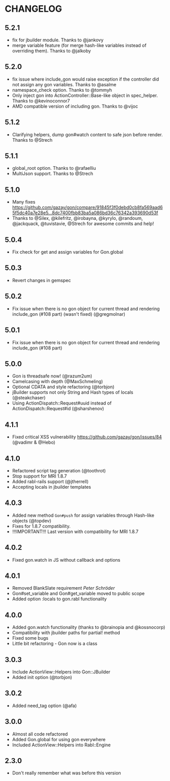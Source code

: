 # CHANGELOG

## 5.2.1

  * fix for jbuilder module. Thanks to @jankovy
  * merge variable feature (for merge hash-like variables instead of overriding them). Thanks to @jalkoby

## 5.2.0

  * fix issue where include_gon would raise exception if the controller did not assign any gon variables. Thanks to @asalme
  * namespace_check option. Thanks to @tommyh
  * Only inject gon into ActionController::Base-like object in spec_helper. Thanks to @kevinoconnor7
  * AMD compatible version of including gon. Thanks to @vijoc

## 5.1.2

  * Clarifying helpers, dump gon#watch content to safe json before render. Thanks to @Strech

## 5.1.1

  * global_root option. Thanks to @rafaelliu
  * MultiJson support. Thanks to @Strech

## 5.1.0

  * Many fixes https://github.com/gazay/gon/compare/91845f3f0debd0cb8fa569aad65f5dc40a7e28e5...8dc7400fbb83ba5a086bd36c76342a393690d53f
  * Thanks to @Silex, @kilefritz, @irobayna, @kyrylo, @randoum, @jackquack, @tuvistavie, @Strech for awesome commits and help!

## 5.0.4

  * Fix check for get and assign variables for Gon.global

## 5.0.3

  * Revert changes in gemspec

## 5.0.2

  * Fix issue when there is no gon object for current thread and
    rendering include_gon (#108 part) (wasn't fixed) (@gregmolnar)

## 5.0.1

  * Fix issue when there is no gon object for current thread and
    rendering include_gon (#108 part)

## 5.0.0

  * Gon is threadsafe now! (@razum2um)
  * Camelcasing with depth (@MaxSchmeling)
  * Optional CDATA and style refactoring (@torbjon)
  * jBuilder supports not only String and Hash types of locals
    (@steakchaser)
  * Using ActionDispatch::Request#uuid instead of
    ActionDispatch::Request#id (@sharshenov)

## 4.1.1

  * Fixed critical XSS vulnerability https://github.com/gazay/gon/issues/84 (@vadimr & @Hebo)

## 4.1.0

  * Refactored script tag generation (@toothrot)
  * Stop support for MRI 1.8.7
  * Added rabl-rails support (@jtherrell)
  * Accepting locals in jbuilder templates

## 4.0.3

  * Added new method `Gon#push` for assign variables through Hash-like
    objects (@topdev)
  * Fixes for 1.8.7 compatibility.
  * !!!IMPORTANT!!! Last version with compatibility for MRI 1.8.7

## 4.0.2

  * Fixed gon.watch in JS without callback and options

## 4.0.1

  * Removed BlankSlate requirement *Peter Schröder*
  * Gon#set_variable and Gon#get_variable moved to public scope
  * Added option :locals to gon.rabl functionality

## 4.0.0

  * Added gon.watch functionality (thanks to @brainopia and @kossnocorp)
  * Compatibility with jbuilder paths for partial! method
  * Fixed some bugs
  * Little bit refactoring - Gon now is a class

## 3.0.3

  * Include ActionView::Helpers into Gon::JBuilder
  * Added init option (@torbjon)

## 3.0.2

  * Added need_tag option (@afa)

## 3.0.0

  * Almost all code refactored
  * Added Gon.global for using gon everywhere
  * Included ActionView::Helpers into Rabl::Engine

## 2.3.0

  * Don't really remember what was before this version
